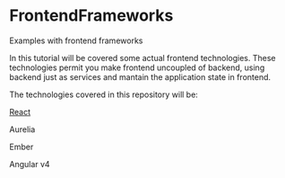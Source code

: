 # FrontendFrameworks
Examples with frontend frameworks

In this tutorial will be covered some actual frontend technologies.
These technologies permit you make frontend uncoupled of backend, using backend just as services and mantain the application state in frontend.

The technologies covered in this repository will be:

[React](tree/master/react)

Aurelia

Ember

Angular v4
